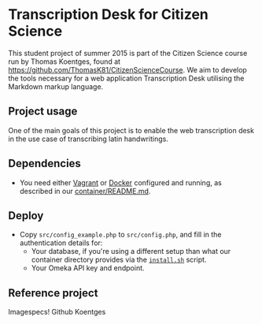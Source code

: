 Transcription Desk for Citizen Science
===

This student project of summer 2015 is part of the Citizen Science course run by Thomas Koentges, found at https://github.com/ThomasK81/CitizenScienceCourse.
We aim to develop the tools necessary for a web application Transcription Desk utilising the Markdown markup language.

Project usage
---
One of the main goals of this project is to enable the web transcription desk in the use case of transcribing latin handwritings.

Dependencies
---
* You need either [Vagrant](https://www.vagrantup.com/) or [Docker](https://www.docker.com/) configured and running, as described in our [container/README.md](https://github.com/runjak/TranscriptionDesk/blob/master/container/README.md).

Deploy
---
* Copy ```src/config_example.php``` to ```src/config.php```, and fill in the authentication details for:
    * Your database, if you're using a different setup than what our container directory provides via the [```install.sh```](https://github.com/runjak/TranscriptionDesk/blob/master/container/install.sh) script.
    * Your Omeka API key and endpoint.

Reference project
---

Imagespecs! Github Koentges
